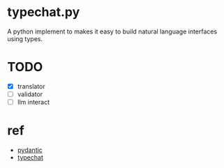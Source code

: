 # typechat.py

A python implement to makes it easy to build natural language interfaces using types.

# TODO
- [x] translator
- [ ] validator
- [ ] llm interact

# ref
- [pydantic](https://github.com/pydantic/pydantic)
- [typechat](https://github.com/microsoft/TypeChat)